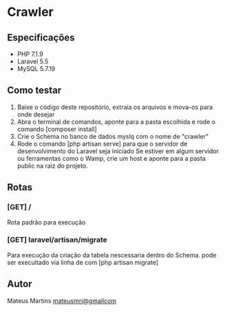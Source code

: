 # Crawler

## Especificações

- PHP 7.1.9
- Laravel 5.5
- MySQL 5.7.19

## Como testar

1. Baixe o código deste repositório, extraia os arquivos e mova-os para onde desejar
2. Abra o terminal de comandos, aponte para a pasta escolhida e rode o comando [composer install]
3. Crie o Schema no banco de dados myslq com o nome de  "crawler"
4. Rode o comando [php artisan serve] para que o servidor de desenvolvimento do Laravel seja iniciado
Se estiver em algum servidor ou ferramentas como o Wamp, crie um host e aponte para a pasta public na raiz do projeto.

## Rotas

### [GET] /
Rota padrão para execução

### [GET] laravel/artisan/migrate
Para execução da criação da tabela nescessaria dentro do Schema.
pode ser execultado via linha de com [php artisan migrate]


## Autor
Mateus Martins <mateusmrj@gmailcom>
